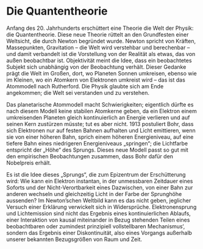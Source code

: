 # Die Quantentheorie

Anfang des 20. Jahrhunderts erschüttert eine Theorie die Welt der Physik: die Quantentheorie. Diese neue Theorie rüttelt an den Grundfesten einer Weltsicht, die durch Newton begründet wurde. Newton spricht von Kräften, Massepunkten, Gravitation – die Welt wird verstehbar und berechenbar – und damit verbandelt ist die Vorstellung von der Realität als etwas, das von außen beobachtbar ist. Objektivität meint die Idee, dass ein beobachtetes Subjekt sich unabhängig von der Beobachtung verhält. Dieser Gedanke prägt die Welt im Großen, dort, wo Planeten Sonnen umkreisen, ebenso wie im Kleinen, wo ein Atomkern von Elektronen umkreist wird – das ist das Atommodell nach Rutherford. Die Physik glaubte sich am Ende angekommen; die Welt sei verstanden und zu verstehen.

Das planetarische Atommodell macht Schwierigkeiten; eigentlich dürfte es nach diesem Modell keine stabilen Atomkerne geben, da ein Elektron einem umkreisenden Planeten gleich kontinuierlich an Energie verlieren und auf seinen Kern zustürzen müsste; tut es aber nicht. 1913 postuliert Bohr, dass sich Elektronen nur auf festen Bahnen aufhalten und Licht emittieren, wenn sie von einer höheren Bahn, sprich einem höheren Energieniveau, auf eine tiefere Bahn eines niedrigeren Energieniveaus „springen“; die Lichtfarbe entspricht der „Höhe“ des Sprungs. Dieses neue Modell passt so gut mit den empirischen Beobachtungen zusammen, dass Bohr dafür den Nobelpreis erhält.

Es ist die Idee dieses „Sprungs“, die zum Epizentrum der Erschütterung wird: Wie kann ein Elektron instantan, in der unmessbaren Zeitdauer eines Soforts und der Nicht-Verortbarkeit eines Dazwischen, von einer Bahn zur anderen wechseln und gleichzeitig Licht in der Farbe der Sprunghöhe aussenden? Im Newton’schen Weltbild kann es das nicht geben, jeglicher Versuch einer Erklärung verwickelt sich in Widersprüche. Elektronensprung und Lichtemission sind nicht das Ergebnis eines kontinuierlichen Ablaufs, einer Interaktion von kausal miteinander in Bezug stehenden Teilen eines beobachtbaren oder zumindest prinzipiell vollstellbaren Mechanismus‘, sondern das Ergebnis einer Diskontinuität, also eines Vorgangs außerhalb unserer bekannten Bezugsgrößen von Raum und Zeit.
